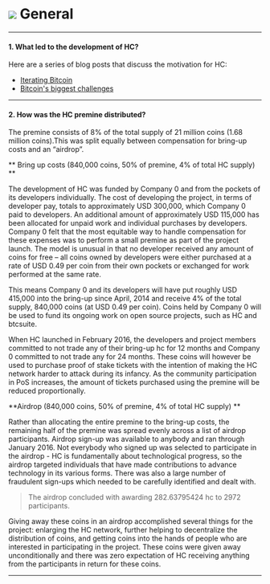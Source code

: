 # <img class="hc-icon" src="/img/hc-icons/Meta.svg" /> General

---

#### 1. What led to the development of HC? 

Here are a series of blog posts that discuss the motivation for HC:

* [Iterating Bitcoin](https://blog.companyzero.com/2015/12/iterating-bitcoin/)
* [Bitcoin's biggest challenges](https://blog.companyzero.com/2015/11/bitcoins-biggest-challenges/)

---


#### 2. How was the HC premine distributed? 

The premine consists of 8% of the total supply of 21 million coins (1.68 million coins).This was split equally between compensation for bring-up costs and an “airdrop”.

** Bring up costs (840,000 coins, 50% of premine, 4% of total HC supply) **

The development of HC was funded by Company 0 and from the pockets of its developers individually. The cost of developing the project, in terms of developer pay, totals to approximately USD 300,000, which Company 0 paid to developers. An additional amount of approximately USD 115,000 has been allocated for unpaid work and individual purchases by developers. Company 0 felt that the most equitable way to handle compensation for these expenses was to perform a small premine as part of the project launch. The model is unusual in that no developer received any amount of coins for free – all coins owned by developers were either purchased at a rate of USD 0.49 per coin from their own pockets or exchanged for work performed at the same rate.

This means Company 0 and its developers will have put roughly USD 415,000 into the bring-up since April, 2014 and receive 4% of the total supply, 840,000 coins (at USD 0.49 per coin). Coins held by Company 0 will be used to fund its ongoing work on open source projects, such as HC and btcsuite.

When HC launched in February 2016, the developers and project members committed to not trade any of their bring-up hc for 12 months and Company 0 committed to not trade any for 24 months. These coins will however be used to purchase proof of stake tickets with the intention of making the HC network harder to attack during its infancy. As the community participation in PoS increases, the amount of tickets purchased using the premine will be reduced proportionally. 


 **Airdrop (840,000 coins, 50% of premine, 4% of total HC supply) **

Rather than allocating the entire premine to the bring-up costs, the remaining half of the premine was spread evenly across a list of airdrop participants. Airdrop sign-up was available to anybody and ran through January 2016. Not everybody who signed up was selected to participate in the airdrop - HC is fundamentally about technological progress, so the airdrop targeted individuals that have made contributions to advance technology in its various forms. There was also a large number of fraudulent sign-ups which needed to be carefully identified and dealt with. 

> The airdrop concluded with awarding 282.63795424 hc to 2972 participants.

Giving away these coins in an airdrop accomplished several things for the project: enlarging the HC network, further helping to decentralize the distribution of coins, and getting coins into the hands of people who are interested in participating in the project. These coins were given away unconditionally and there was zero expectation of HC receiving anything from the participants in return for these coins.



---


